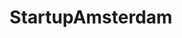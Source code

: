---
title: StartupAmsterdam
type: partner
draft: false
category: community
order: 7
logo: /images/partners/startupamsterdam.png
website: https://www.iamsterdam.com/en/business/startupamsterdam
---